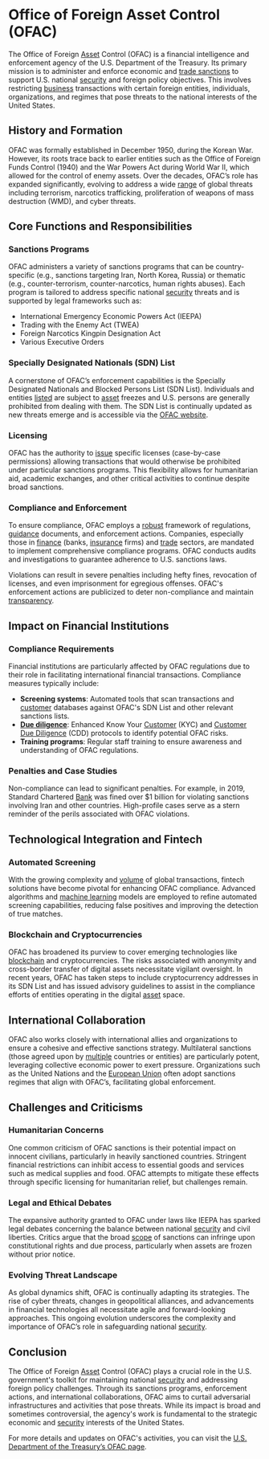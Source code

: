 # Office of Foreign Asset Control (OFAC)

The Office of Foreign [Asset](../a/asset.md) Control (OFAC) is a financial intelligence and enforcement agency of the U.S. Department of the Treasury. Its primary mission is to administer and enforce economic and [trade sanctions](../t/trade_sanction.md) to support U.S. national [security](../s/security.md) and foreign policy objectives. This involves restricting [business](../b/business.md) transactions with certain foreign entities, individuals, organizations, and regimes that pose threats to the national interests of the United States.

## History and Formation

OFAC was formally established in December 1950, during the Korean War. However, its roots trace back to earlier entities such as the Office of Foreign Funds Control (1940) and the War Powers Act during World War II, which allowed for the control of enemy assets. Over the decades, OFAC’s role has expanded significantly, evolving to address a wide [range](../r/range.md) of global threats including terrorism, narcotics trafficking, proliferation of weapons of mass destruction (WMD), and cyber threats.

## Core Functions and Responsibilities

### Sanctions Programs

OFAC administers a variety of sanctions programs that can be country-specific (e.g., sanctions targeting Iran, North Korea, Russia) or thematic (e.g., counter-terrorism, counter-narcotics, human rights abuses). Each program is tailored to address specific national [security](../s/security.md) threats and is supported by legal frameworks such as:

- International Emergency Economic Powers Act (IEEPA)
- Trading with the Enemy Act (TWEA)
- Foreign Narcotics Kingpin Designation Act
- Various Executive Orders

### Specially Designated Nationals (SDN) List

A cornerstone of OFAC’s enforcement capabilities is the Specially Designated Nationals and Blocked Persons List (SDN List). Individuals and entities [listed](../l/listed.md) are subject to [asset](../a/asset.md) freezes and U.S. persons are generally prohibited from dealing with them. The SDN List is continually updated as new threats emerge and is accessible via the [OFAC website](https://home.treasury.gov/policy-issues/financial-sanctions/specially-designated-nationals-list-data-formats).

### Licensing

OFAC has the authority to [issue](../i/issue.md) specific licenses (case-by-case permissions) allowing transactions that would otherwise be prohibited under particular sanctions programs. This flexibility allows for humanitarian aid, academic exchanges, and other critical activities to continue despite broad sanctions.

### Compliance and Enforcement

To ensure compliance, OFAC employs a [robust](../r/robust.md) framework of regulations, [guidance](../g/guidance.md) documents, and enforcement actions. Companies, especially those in [finance](../f/finance.md) (banks, [insurance](../i/insurance.md) firms) and [trade](../t/trade.md) sectors, are mandated to implement comprehensive compliance programs. OFAC conducts audits and investigations to guarantee adherence to U.S. sanctions laws.

Violations can result in severe penalties including hefty fines, revocation of licenses, and even imprisonment for egregious offenses. OFAC's enforcement actions are publicized to deter non-compliance and maintain [transparency](../t/transparency.md).

## Impact on Financial Institutions

### Compliance Requirements

Financial institutions are particularly affected by OFAC regulations due to their role in facilitating international financial transactions. Compliance measures typically include:

- **Screening systems**: Automated tools that scan transactions and [customer](../c/customer.md) databases against OFAC's SDN List and other relevant sanctions lists.
- **[Due diligence](../d/due_diligence.md)**: Enhanced Know Your [Customer](../c/customer.md) (KYC) and [Customer](../c/customer.md) [Due Diligence](../d/due_diligence.md) (CDD) protocols to identify potential OFAC risks.
- **Training programs**: Regular staff training to ensure awareness and understanding of OFAC regulations.

### Penalties and Case Studies

Non-compliance can lead to significant penalties. For example, in 2019, Standard Chartered [Bank](../b/bank.md) was fined over $1 billion for violating sanctions involving Iran and other countries. High-profile cases serve as a stern reminder of the perils associated with OFAC violations.

## Technological Integration and Fintech

### Automated Screening

With the growing complexity and [volume](../v/volume.md) of global transactions, fintech solutions have become pivotal for enhancing OFAC compliance. Advanced algorithms and [machine learning](../m/machine_learning.md) models are employed to refine automated screening capabilities, reducing false positives and improving the detection of true matches.

### Blockchain and Cryptocurrencies

OFAC has broadened its purview to cover emerging technologies like [blockchain](../b/blockchain_in_trading.md) and cryptocurrencies. The risks associated with anonymity and cross-border transfer of digital assets necessitate vigilant oversight. In recent years, OFAC has taken steps to include cryptocurrency addresses in its SDN List and has issued advisory guidelines to assist in the compliance efforts of entities operating in the digital [asset](../a/asset.md) space.

## International Collaboration

OFAC also works closely with international allies and organizations to ensure a cohesive and effective sanctions strategy. Multilateral sanctions (those agreed upon by [multiple](../m/multiple.md) countries or entities) are particularly potent, leveraging collective economic power to exert pressure. Organizations such as the United Nations and the [European Union](../e/european_union_(eu).md) often adopt sanctions regimes that align with OFAC’s, facilitating global enforcement.

## Challenges and Criticisms

### Humanitarian Concerns

One common criticism of OFAC sanctions is their potential impact on innocent civilians, particularly in heavily sanctioned countries. Stringent financial restrictions can inhibit access to essential goods and services such as medical supplies and food. OFAC attempts to mitigate these effects through specific licensing for humanitarian relief, but challenges remain.

### Legal and Ethical Debates

The expansive authority granted to OFAC under laws like IEEPA has sparked legal debates concerning the balance between national [security](../s/security.md) and civil liberties. Critics argue that the broad [scope](../s/scope.md) of sanctions can infringe upon constitutional rights and due process, particularly when assets are frozen without prior notice.

### Evolving Threat Landscape

As global dynamics shift, OFAC is continually adapting its strategies. The rise of cyber threats, changes in geopolitical alliances, and advancements in financial technologies all necessitate agile and forward-looking approaches. This ongoing evolution underscores the complexity and importance of OFAC’s role in safeguarding national [security](../s/security.md).

## Conclusion

The Office of Foreign [Asset](../a/asset.md) Control (OFAC) plays a crucial role in the U.S. government's toolkit for maintaining national [security](../s/security.md) and addressing foreign policy challenges. Through its sanctions programs, enforcement actions, and international collaborations, OFAC aims to curtail adversarial infrastructures and activities that pose threats. While its impact is broad and sometimes controversial, the agency's work is fundamental to the strategic economic and [security](../s/security.md) interests of the United States.

For more details and updates on OFAC's activities, you can visit the [U.S. Department of the Treasury’s OFAC page](https://home.treasury.gov/policy-issues/office-of-foreign-assets-control-sanctions-programs-and-information).